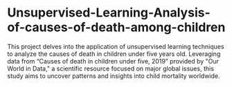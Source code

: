 # Unsupervised-Learning-Analysis-of-causes-of-death-among-children

This project delves into the application of unsupervised learning techniques to analyze the causes of death in children under five years old. Leveraging data from “Causes of death in children under five, 2019” provided by "Our World in Data," a scientific resource focused on major global issues, this study aims to uncover patterns and insights into child mortality worldwide.
